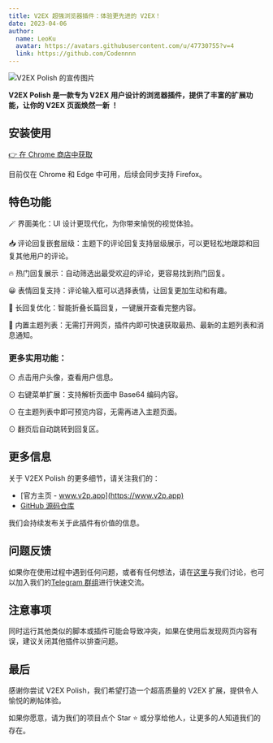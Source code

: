 ```yaml
---
title: V2EX 超强浏览器插件：体验更先进的 V2EX！
date: 2023-04-06
author:
  name: LeoKu
  avatar: https://avatars.githubusercontent.com/u/47730755?v=4
  link: https://github.com/Codennnn
---
```


![V2EX Polish 的宣传图片](https://i.imgur.com/vdYuBpY.jpg)

**V2EX Polish 是一款专为 V2EX 用户设计的浏览器插件，提供了丰富的扩展功能，让你的 V2EX 页面焕然一新 ！**

## 安装使用

[👉 在 Chrome 商店中获取](https://chromewebstore.google.com/detail/v2ex-polish/onnepejgdiojhiflfoemillegpgpabdm)

目前仅在 Chrome 和 Edge 中可用，后续会同步支持 Firefox。

## 特色功能

🪄 界面美化：UI 设计更现代化，为你带来愉悦的视觉体验。

📥 评论回复嵌套层级：主题下的评论回复支持层级展示，可以更轻松地跟踪和回复其他用户的评论。

🔥 热门回复展示：自动筛选出最受欢迎的评论，更容易找到热门回复。

😀 表情回复支持：评论输入框可以选择表情，让回复更加生动和有趣。

📃 长回复优化：智能折叠长篇回复，一键展开查看完整内容。

📰 内置主题列表：无需打开网页，插件内即可快速获取最热、最新的主题列表和消息通知。

### 更多实用功能：

⊙ 点击用户头像，查看用户信息。

⊙ 右键菜单扩展：支持解析页面中 Base64 编码内容。

⊙ 在主题列表中即可预览内容，无需再进入主题页面。

⊙ 翻页后自动跳转到回复区。

## 更多信息

关于 V2EX Polish 的更多细节，请关注我们的：

- [官方主页 - www.v2p.app](https://www.v2p.app)
- [GitHub 源码仓库](https://github.com/coolpace/V2EX_Polish)

我们会持续发布关于此插件有价值的信息。

## 问题反馈

如果你在使用过程中遇到任何问题，或者有任何想法，请在[这里](https://github.com/coolpace/V2EX_Polish/discussions/1)与我们讨论，也可以加入我们的[Telegram 群组](https://t.me/+zH9GxA2DYLtjYjhl)进行快速交流。

## 注意事项

同时运行其他类似的脚本或插件可能会导致冲突，如果在使用后发现网页内容有误，建议关闭其他插件以排查问题。

## 最后

感谢你尝试 V2EX Polish，我们希望打造一个超高质量的 V2EX 扩展，提供令人愉悦的刷帖体验。

如果你愿意，请为我们的项目点个 Star ⭐️ 或分享给他人，让更多的人知道我们的存在。
